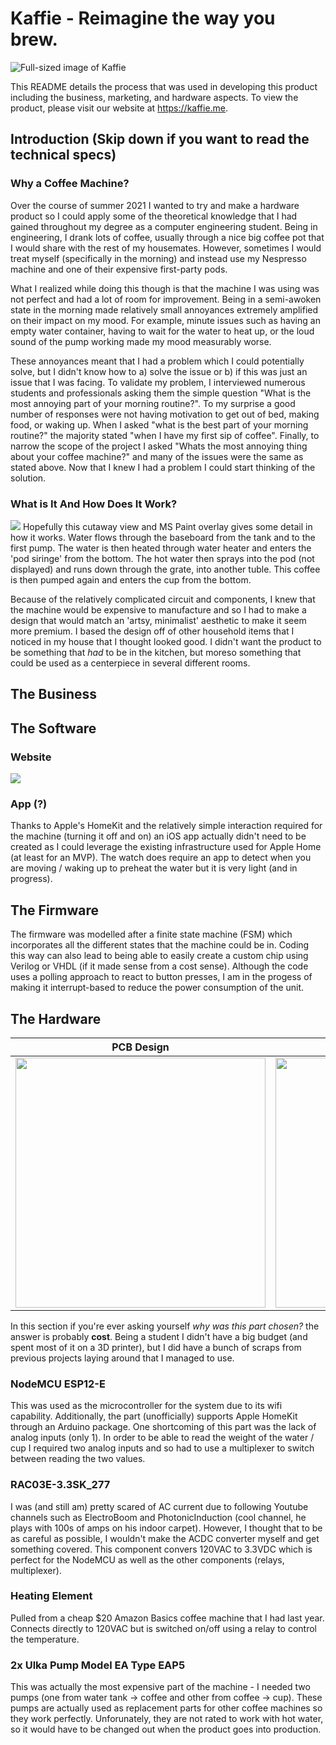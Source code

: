 # Kaffie - Reimagine the way you brew.
![Full-sized image of Kaffie](https://i.imgur.com/dciGqik.png)

This README details the process that was used in developing this product including the business, marketing, and hardware aspects. To view the product, please visit our website at https://kaffie.me.

## Introduction (Skip down if you want to read the technical specs)
### Why a Coffee Machine?
Over the course of summer 2021 I wanted to try and make a hardware product so I could apply some of the theoretical knowledge that I had gained throughout my degree as a computer engineering student. Being in engineering, I drank lots of coffee, usually through a nice big coffee pot that I would share with the rest of my housemates. However, sometimes I would treat myself (specifically in the morning) and instead use my Nespresso machine and one of their expensive first-party pods.

What I realized while doing this though is that the machine I was using was not perfect and had a lot of room for improvement. Being in a semi-awoken state in the morning made relatively small annoyances extremely amplified on their impact on my mood. For example, minute issues such as having an empty water container, having to wait for the water to heat up, or the loud sound of the pump working made my mood measurably worse.

These annoyances meant that I had a problem which I could potentially solve, but I didn't know how to a) solve the issue or b) if this was just an issue that I was facing. To validate my problem, I interviewed numerous students and professionals asking them the simple question "What is the most annoying part of your morning routine?". To my surprise a good number of responses were not having motivation to get out of bed, making food, or waking up. When I asked "what is the best part of your morning routine?" the majority stated "when I have my first sip of coffee". Finally, to narrow the scope of the project I asked "Whats the most annoying thing about your coffee machine?" and many of the issues were the same as stated above. Now that I knew I had a problem I could start thinking of the solution.

### What is It And How Does It Work?
![](https://i.imgur.com/cucLeNV.png)
Hopefully this cutaway view and MS Paint overlay gives some detail in how it works. Water flows through the baseboard from the tank and to the first pump. The water is then heated through water heater and enters the 'pod siringe' from the bottom. The hot water then sprays into the pod (not displayed) and runs down through the grate, into another tuble. This coffee is then pumped again and enters the cup from the bottom.

Because of the relatively complicated circuit and components, I knew that the machine would be expensive to manufacture and so I had to make a design that would match an 'artsy, minimalist' aesthetic to make it seem more premium. I based the design off of other household items that I noticed in my house that I thought looked good. I didn't want the product to be something that _had_ to be in the kitchen, but moreso something that could be used as a centerpiece in several different rooms.

## The Business

## The Software
### Website
![](https://i.imgur.com/Q2oAE7h.png)

### App (?)
Thanks to Apple's HomeKit and the relatively simple interaction required for the machine (turning it off and on) an iOS app actually didn't need to be created as I could leverage the existing infrastructure used for Apple Home (at least for an MVP). The watch does require an app to detect when you are moving / waking up to preheat the water but it is very light (and in progress). 

## The Firmware
The firmware was modelled after a finite state machine (FSM) which incorporates all the different states that the machine could be in. Coding this way can also lead to being able to easily create a custom chip using Verilog or VHDL (if it made sense from a cost sense). Although the code uses a polling approach to react to button presses, I am in the progess of making it interrupt-based to reduce the power consumption of the unit.

## The Hardware
PCB Design                 |  Schematic
:-------------------------:|:-------------------------:
<img src="https://i.imgur.com/GzrbaR4.png" width="400">  |  <img src="https://i.imgur.com/u9RHyvf.png" width="400">

In this section if you're ever asking yourself _why was this part chosen?_ the answer is probably **cost**. Being a student I didn't have a big budget (and spent most of it on a 3D printer), but I did have a bunch of scraps from previous projects laying around that I managed to use.

### NodeMCU ESP12-E
This was used as the microcontroller for the system due to its wifi capability. Additionally, the part (unofficially) supports Apple HomeKit through an Arduino package. One shortcoming of this part was the lack of analog inputs (only 1). In order to be able to read the weight of the water / cup I required two analog inputs and so had to use a multiplexer to switch between reading the two values.

### RAC03E-3.3SK_277
I was (and still am) pretty scared of AC current due to following Youtube channels such as ElectroBoom and PhotonicInduction (cool channel, he plays with 100s of amps on his indoor carpet). However, I thought that to be as careful as possible, I wouldn't make the ACDC converter myself and get something covered. This component convers 120VAC to 3.3VDC which is perfect for the NodeMCU as well as the other components (relays, multiplexer).

### Heating Element
Pulled from a cheap $20 Amazon Basics coffee machine that I had last year. Connects directly to 120VAC but is switched on/off using a relay to control the temperature.

### 2x Ulka Pump Model EA Type EAP5
This was actually the most expensive part of the machine - I needed two pumps (one from water tank -> coffee and other from coffee -> cup). These pumps are actually used as replacement parts for other coffee machines so they work perfectly. Unforunately, they are not rated to work with hot water, so it would have to be changed out when the product goes into production.
